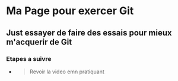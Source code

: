 # Ma Page pour exercer Git

## Just essayer de faire des essais pour mieux m'acquerir de Git

### Etapes a suivre

* > Revoir la video emn pratiquant